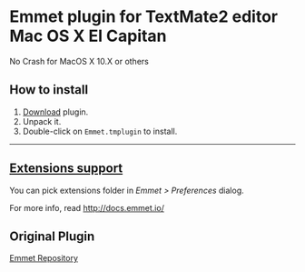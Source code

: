 # Emmet plugin for TextMate2 editor Mac OS X El Capitan

No Crash for MacOS X 10.X or others

## How to install ##

1. [Download](https://github.com/Thadeu/Emmet.tmplugin/blob/master/Emmet.tmplugin.zip) plugin.
2. Unpack it.
3. Double-click on `Emmet.tmplugin` to install.

-----

## [Extensions support](http://docs.emmet.io/customization/) ##

You can pick extensions folder in *Emmet > Preferences* dialog.

For more info, read http://docs.emmet.io/

## Original Plugin ##
[Emmet Repository](https://github.com/emmetio/Emmet.tmplugin)

